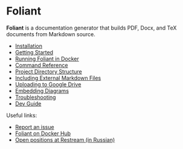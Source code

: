 # Foliant

**Foliant** is a documentation generator that builds PDF, Docx, and TeX documents from Markdown source.

* [Installation](Installation.md)
* [Getting Started](Getting-Started.md)
* [Running Foliant in Docker](Running-Foliant-in-Docker.md)
* [Command Reference](Command-Reference.md)
* [Project Directory Structure](Project-Directory-Structure.md)
* [Including External Markdown Files](Including-External-Markdown-Files.md)
* [Uploading to Google Drive](Uploading-to-Google-Drive.md)
* [Embedding Diagrams](Embedding-Diagrams.md)
* [Troubleshooting](Troubleshooting.md)
* [Dev Guide](Dev-Guide/README.md)

Useful links:

* [Report an issue](https://github.com/foliant-docs/foliant/issues/new)
* [Foliant on Docker Hub](https://hub.docker.com/r/foliant/foliant/)
* [Open positions at Restream (in Russian)](http://restream.rt.ru/vacancies#vacancies_list-vacancies)
